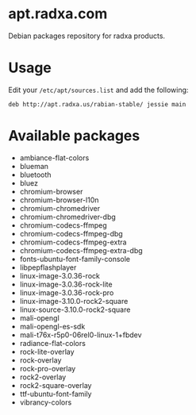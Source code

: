 # apt.radxa.com
Debian packages repository for radxa products.

# Usage
Edit your `/etc/apt/sources.list` and add the following:

    deb http://apt.radxa.us/rabian-stable/ jessie main

# Available packages

* ambiance-flat-colors
* blueman
* bluetooth
* bluez
* chromium-browser
* chromium-browser-l10n
* chromium-chromedriver
* chromium-chromedriver-dbg
* chromium-codecs-ffmpeg
* chromium-codecs-ffmpeg-dbg
* chromium-codecs-ffmpeg-extra
* chromium-codecs-ffmpeg-extra-dbg
* fonts-ubuntu-font-family-console
* libpepflashplayer
* linux-image-3.0.36-rock
* linux-image-3.0.36-rock-lite
* linux-image-3.0.36-rock-pro
* linux-image-3.10.0-rock2-square
* linux-source-3.10.0-rock2-square
* mali-opengl
* mali-opengl-es-sdk
* mali-t76x-r5p0-06rel0-linux-1+fbdev
* radiance-flat-colors
* rock-lite-overlay
* rock-overlay
* rock-pro-overlay
* rock2-overlay
* rock2-square-overlay
* ttf-ubuntu-font-family
* vibrancy-colors
